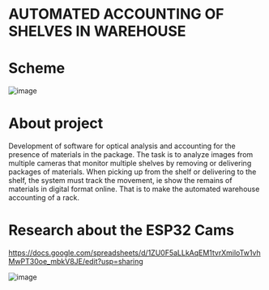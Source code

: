 # AUTOMATED ACCOUNTING OF SHELVES IN WAREHOUSE


# Scheme
 
![image](https://user-images.githubusercontent.com/42944711/167513487-f1be7059-8968-4aef-b118-83e47c125704.png)

# About project

Development of software for optical analysis and accounting for the presence of materials in the package.
The task is to analyze images from multiple cameras that monitor multiple shelves by removing or delivering packages of materials. When picking up from the shelf or delivering to the shelf, the system must track the movement, ie show the remains of materials in digital format online. That is to make the automated warehouse accounting of a rack.


# Research about the ESP32 Cams
https://docs.google.com/spreadsheets/d/1ZU0F5aLLkAqEM1tvrXmiloTw1vhMwPT30oe_mbkV8JE/edit?usp=sharing

![image](https://user-images.githubusercontent.com/42944711/167513711-907f6f73-a9f0-4fbe-bd68-b3372f94d50b.png)


